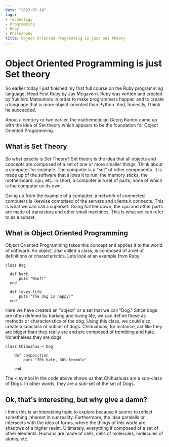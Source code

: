 ```yaml
---
date: "2023-07-14"
tags:
- Technology
- Programming
- Ruby
- Philosophy
title: Object Oriented Programming is just Set theory
---
```


# Object Oriented Programming is just Set theory

So earlier today I just finished my first full course on the Ruby programming language, Head First Ruby by Jay Mcgavern. Ruby was written and created by Yukihiro Matsumoto in order to make programmers happier and to create a language that is more object-oriented than Python. And, honestly, I think he succeeded. 

About a century or two earlier, the mathemetician Georg Kantor came up with the idea of Set theory which appears to be the foundation for Object Oriented Programming. 

## What is Set Theory

So what exactly is Set Theory? Set theory is the idea that all objects and concepts are composed of a set of one or more smaller things. Think about a computer for example. The computer is a "set" of other components. It is made up of the software that allows it to run, the memory sticks, the motherboard, cpu, etc. In short, a computer is a set of parts, none of which is the computer on its own. 

Going up from the example of a computer, a network of connected computers is likewise comprised of the servers and clients it connects. This is what we can call a superset. Going further down, the cpu and other parts are made of transistors and other small machines. This is what we can refer to as a subset. 

## What is Object Oriented Programming

Object Oriented Programming takes this concept and applies it to the world of software. An object, also called a class, is composed of a set of definitions or characteristics. Lets look at an example from Ruby. 

```
class Dog 

  def bark
      puts "Woof!"
  end
  
  def loves_life
      puts "The dog is happy!"
  end

```

Here we have created an "object" or a set that we call "Dog." Since dogs are often defined by barking and loving life, we can define these as methods or characteristics of the dog. Using this class, we could also create a subclass or subset of dogs. Chihuahuas, for instance, act like they are bigger than they really are and are composed of trembling and hate. Nonetheless they are dogs. 

```
class Chihuahua < Dog
    
    def composition
        puts "70% hate, 30% tremble"
        
    end

```

The < symbol in the code above shows us that Chihuahuas are a sub-class of Dogs. In other words, they are a sub-set of the set of Dogs. 

## Ok, that's interesting, but why give a damn?

I think this is an interesting topic to explore because it seems to reflect something inherent in our reality. Furthermore, the idea paralells or intersects with the idea of forms, where the things of this world are shadows of a higher realm. Ultimately, everything if composed of a set of other elements. Humans are made of cells, cells of molecules, molecules of atoms, etc. 